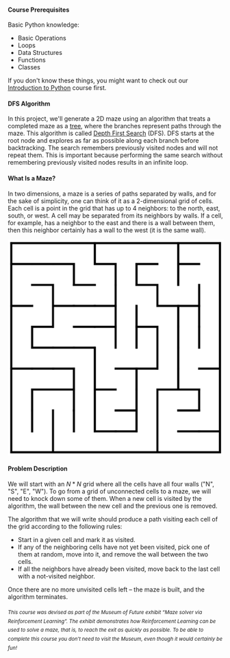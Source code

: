 #### Course Prerequisites

Basic Python knowledge:
- Basic Operations
- Loops
- Data Structures
- Functions
- Classes

If you don't know these things, you might want to check out our [Introduction to
Python](https://plugins.jetbrains.com/plugin/16630-introduction-to-python) course first.

#### DFS Algorithm

In this project, we'll generate a 2D maze using an algorithm that treats a completed 
maze as a [tree](https://en.wikipedia.org/wiki/Tree_(data_structure)), where the branches represent paths through the maze. This algorithm 
is called [Depth First Search](https://en.wikipedia.org/wiki/Depth-first_search) (DFS). DFS starts at the root node and explores as far 
as possible along each branch before backtracking. The search remembers previously 
visited nodes and will not repeat them. This is important because performing the 
same search without remembering previously visited nodes results in an infinite loop.

#### What Is a Maze?

In two dimensions, a maze is a series of paths separated by walls, and for the sake 
of simplicity, one can think of it as a 2-dimensional grid of cells. Each cell is a 
point in the grid that has up to 4 neighbors: to the north, east, south, or west. A 
cell may be separated from its neighbors by walls. If a cell, for example, has a 
neighbor to the east and there is a wall between them, then this neighbor certainly 
has a wall to the west (it is the same wall).

![img](maze.png)

#### Problem Description
We will start with an $N * N$ grid where all the cells have all four walls ("N", "S", "E", "W"). 
To go from a grid of unconnected cells to a maze, we will need to knock down some of 
them. When a new cell is visited by the algorithm, the wall between the new cell and 
the previous one is removed. 

The algorithm that we will write should produce a path visiting each cell of the grid 
according to the following rules:
- Start in a given cell and mark it as visited.
- If any of the neighboring cells have not yet been visited, pick one of them at random, 
  move into it, and remove the wall between the two cells.
- If all the neighbors have already been visited, move back to the last cell with a 
  not-visited neighbor. 

Once there are no more unvisited cells left – the maze is built, and the algorithm terminates.

<sub><i>This course was devised as part of the Museum of Future exhibit “Maze solver via Reinforcement 
Learning”. The exhibit demonstrates how Reinforcement Learning can be used to solve a maze, that 
is, to reach the exit as quickly as possible. To be able to complete this course you don’t need 
to visit the Museum, even though it would certainly be fun!</i></sub>